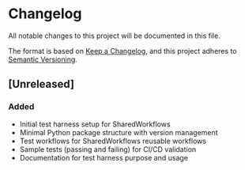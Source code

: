 # Changelog

All notable changes to this project will be documented in this file.

The format is based on [Keep a Changelog](https://keepachangelog.com/en/1.0.0/),
and this project adheres to [Semantic Versioning](https://semver.org/spec/v2.0.0.html).

## [Unreleased]

### Added
- Initial test harness setup for SharedWorkflows
- Minimal Python package structure with version management
- Test workflows for SharedWorkflows reusable workflows
- Sample tests (passing and failing) for CI/CD validation
- Documentation for test harness purpose and usage
